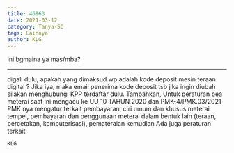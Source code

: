 ```yaml
---
title: 46963
date: 2021-03-12
category: Tanya-SC
tags: Lainnya
author: KLG
---
```


Ini bgmaina ya mas/mba?

---

digali dulu, apakah yang dimaksud wp adalah kode deposit mesin teraan digital ? Jika iya, maka email penerima kode deposit tsb jika ingin diubah silakan menghubungi KPP terdaftar dulu. Tambahkan, Untuk peraturan bea meterai saat ini mengacu ke UU 10 TAHUN 2020 dan PMK-4/PMK.03/2021 PMK nya mengatur terkait pembayaran, ciri umum dan khusus meterai tempel, pembayaran dan penggunaan meterai dalam bentuk lain (teraan, percetakan, komputerisasi), pemateraian kemudian Ada juga peraturan terkait

`KLG`
